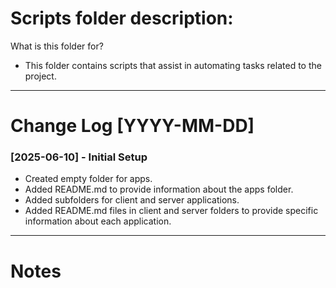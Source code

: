 # Scripts folder description:

What is this folder for?

- This folder contains scripts that assist in automating tasks related to the project.

---

# Change Log [YYYY-MM-DD]

### [2025-06-10] - Initial Setup

- Created empty folder for apps.
- Added README.md to provide information about the apps folder.
- Added subfolders for client and server applications.
- Added README.md files in client and server folders to provide specific information about each application.

---

# Notes
